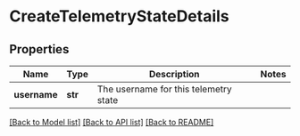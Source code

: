 # CreateTelemetryStateDetails


## Properties
Name | Type | Description | Notes
------------ | ------------- | ------------- | -------------
**username** | **str** | The username for this telemetry state | 

[[Back to Model list]](../README.md#documentation-for-models) [[Back to API list]](../README.md#documentation-for-api-endpoints) [[Back to README]](../README.md)


